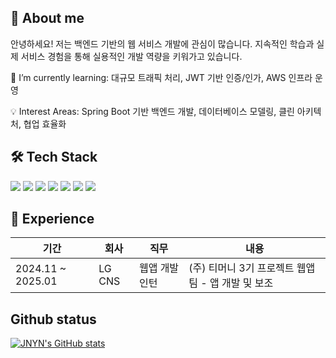 ## 👋 About me

안녕하세요! 저는 백엔드 기반의 웹 서비스 개발에 관심이 많습니다.
지속적인 학습과 실제 서비스 경험을 통해 실용적인 개발 역량을 키워가고 있습니다.

🌱 I’m currently learning: 대규모 트래픽 처리, JWT 기반 인증/인가, AWS 인프라 운영

💡 Interest Areas: Spring Boot 기반 백엔드 개발, 데이터베이스 모델링, 클린 아키텍처, 협업 효율화

## 🛠️ Tech Stack

<p>
  <img src="https://img.shields.io/badge/Java-ED8B00?style=for-the-badge&logo=openjdk&logoColor=white"/>
  <img src="https://img.shields.io/badge/SpringBoot-6DB33F?style=for-the-badge&logo=springboot&logoColor=white"/>
  <img src="https://img.shields.io/badge/Python-3776AB?style=for-the-badge&logo=python&logoColor=white"/>
  <img src="https://img.shields.io/badge/MySQL-4479A1?style=for-the-badge&logo=mysql&logoColor=white"/>
  <img src="https://img.shields.io/badge/Oracle-F80000?style=for-the-badge&logo=oracle&logoColor=white"/>
  <img src="https://img.shields.io/badge/AWS-232F3E?style=for-the-badge&logo=amazonaws&logoColor=white"/>
  <img src="https://img.shields.io/badge/Docker-2496ED?style=for-the-badge&logo=docker&logoColor=white"/>
</p>

## 💼 Experience

| 기간                | 회사    | 직무              | 내용               |
|---------------------|---------|-------------------|--------------------|
| 2024.11 ~ 2025.01   | LG CNS  | 웹앱 개발 인턴     | (주) 티머니 3기 프로젝트 웹앱팀 - 앱 개발 및 보조 |



## Github status
[![JNYN's GitHub stats](https://github-readme-stats.vercel.app/api?username=jnyn0314&show_icons=true&theme=default)](https://github.com/anuraghazra/github-readme-stats)
